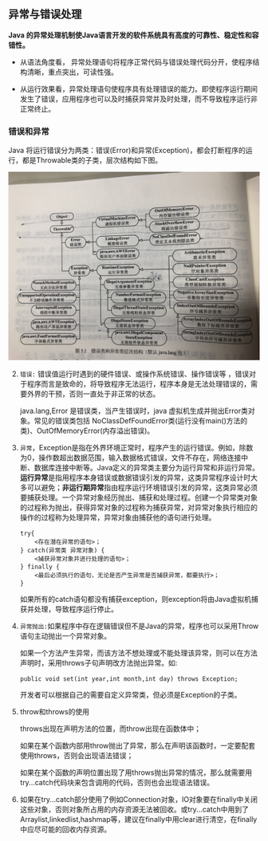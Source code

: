 ## 异常与错误处理

**Java 的异常处理机制使Java语言开发的软件系统具有高度的可靠性、稳定性和容错性。**

- 从语法角度看， 异常处理语句将程序正常代码与错误处理代码分开，使程序结构清晰，重点突出，可读性强。

- 从运行效果看，异常处理语句使程序具有处理错误的能力。即使程序运行期间发生了错误，应用程序也可以及时捕获异常并及时处理，而不导致程序运行非正常终止。

### 错误和异常

Java 将运行错误分为两类：错误(Error)和异常(Exception)，都会打断程序的运行，都是Throwable类的子类，层次结构如下图。

![层次结构](https://github.com/admirzfc/CodeInterviews/blob/master/notebook/Java/IMG_1596.JPG)

2. `错误:` 错误值运行时遇到的硬件错误、或操作系统错误、操作错误等 ，错误对于程序而言是致命的，将导致程序无法运行，程序本身是无法处理错误的，需要外界的干预，否则一直处于非正常的状态。
   
   java.lang,Error 是错误类，当产生错误时，java 虚拟机生成并抛出Error类对象。常见的错误类包括 NoClassDefFoundError类(运行没有main()方法的类)、OutOfMemoryError(内存溢出错误)。

3. `异常`，Exception是指在外界环境正常时，程序产生的运行错误。例如，除数为0，操作数超出数据范围，输入数据格式错误，文件不存在，网络连接中断、数据库连接中断等。Java定义的异常类主要分为运行异常和非运行异常。**运行异常**是指用程序本身错误或数据错误引发的异常，这类异常程序设计时大多可以避免；**非运行期异常**指由程序运行环境错误引发的异常，这类异常必须要捕获处理。一个异常对象经历抛出、捕获和处理过程。创建一个异常类对象的过程称为抛出，获得异常对象的过程称为捕获异常，对异常对象执行相应的操作的过程称为处理异常，异常对象由捕获他的语句进行处理。
   
   ```
   try{
       <存在潜在异常的语句>；
   } catch(异常类 异常对象) {
       <捕获异常对象并进行处理的语句>；
   } finally {
       <最后必须执行的语句，无论是否产生异常是否捕获异常，都要执行>；
   }
   ```
   
   如果所有的catch语句都没有捕获exception，则exception将由Java虚拟机捕获并处理，导致程序运行停止。

4. `异常抛出:`如果程序中存在逻辑错误但不是Java的异常，程序也可以采用Throw语句主动抛出一个异常对象。
   
   如果一个方法产生异常，而该方法不想处理或不能处理该异常，则可以在方法声明时，采用throws子句声明改方法抛出异常。如:
   
   ```
   public void set(int year,int month,int day) throws Exception;
   ```
   
   开发者可以根据自己的需要自定义异常类，但必须是Exception的子类。

5. throw和throws的使用
   
   throws出现在声明方法的位置，而throw出现在函数体中；
   
   如果在某个函数内部用throw抛出了异常，那么在声明该函数时，一定要配套使用throws，否则会出现语法错误；
   
   如果在某个函数的声明位置出现了用throws抛出异常的情况，那么就需要用try...catch代码块来包含调用的代码，否则也会出现语法错误。

6. 如果在try...catch部分使用了例如Connection对象，IO对象要在finally中关闭这些对象，否则对象所占用的内存资源无法被回收。或try...catch中用到了Arraylist,linkedlist,hashmap等，建议在finally中用clear进行清空，在finally中应尽可能的回收内存资源。


